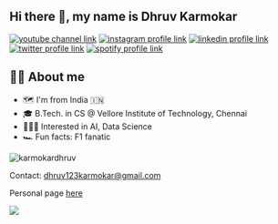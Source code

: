 ## Hi there 👋, my name is Dhruv Karmokar

[![youtube channel link](https://img.shields.io/badge/YouTube-FF0000?style=for-the-badge&logo=youtube&logoColor=white)](https://www.youtube.com/@karmokardhruv)
[![instagram profile link](https://img.shields.io/badge/Instagram-E4405F?style=for-the-badge&logo=instagram&logoColor=white)](https://instagram.com/karmokardhruv)
[![linkedin profile link](https://img.shields.io/badge/LinkedIn-0077B5?style=for-the-badge&logo=linkedin&logoColor=white)](https://www.linkedin.com/in/karmokardhruv/)
[![twitter profile link](https://img.shields.io/badge/Twitter-1DA1F2?style=for-the-badge&logo=twitter&logoColor=white)](https://twitter.com/karmokardhruv)
[![spotify profile link](https://img.shields.io/badge/Spotify-1ED760?&style=for-the-badge&logo=spotify&logoColor=white)](https://open.spotify.com/user/e93h5hhxuz710hu0e6az6sbpc)

## 🙋‍♂️ About me
- 🗺 I'm from India 🇮🇳
- 🎓 B.Tech. in CS @ Vellore Institute of Technology, Chennai
- 👩🏻‍💻 Interested in AI, Data Science
- 🏎️ Fun facts: F1 fanatic

<p align="left"> <img src="https://komarev.com/ghpvc/?username=karmokardhruv&label=Profile%20views&color=0e75b6&style=flat" alt="karmokardhruv" /> </p>

Contact: dhruv123karmokar@gmail.com

Personal page [here](https://karmokardhruv.github.io)

<p align="left">
  <a href="https://skillicons.dev">
    <img src="https://skillicons.dev/icons?i=git,github,c,cpp,html,css,java,pycharm,py,pytorch,tensorflow,keras,opencv,r,aws,anaconda,flask,sql,matlab,arduino,apple,pr,codepen,discord,heroku,linux,mint,ubuntu,vscode,windows" />
  </a>
</p>
